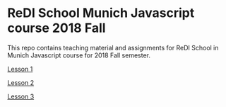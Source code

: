 # ReDI School Munich Javascript course 2018 Fall
This repo contains teaching material and assignments for ReDI School in Munich Javascript course for 2018 Fall semester.


[Lesson 1](https://redi-school.github.io/js-munich-2018-fall/lessons/lesson1/)

[Lesson 2](https://redi-school.github.io/js-munich-2018-fall/lessons/lesson2/)

[Lesson 3](https://redi-school.github.io/js-munich-2018-fall/lessons/lesson3/)


